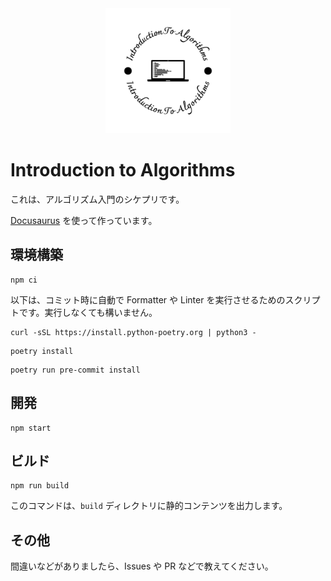 <div style="text-align: center">
<img src="./static/img/logo-black.svg" alt="logo" height="200px" >
</div>

# Introduction to Algorithms

これは、アルゴリズム入門のシケプリです。

[Docusaurus](https://docusaurus.io/) を使って作っています。

## 環境構築

```shell
npm ci
```

以下は、コミット時に自動で Formatter や Linter を実行させるためのスクリプトです。実行しなくても構いません。

```shell
curl -sSL https://install.python-poetry.org | python3 -
```

```shell
poetry install
```

```shell
poetry run pre-commit install
```

## 開発

```shell
npm start
```

## ビルド

```shell
npm run build
```

このコマンドは、`build` ディレクトリに静的コンテンツを出力します。

## その他

間違いなどがありましたら、Issues や PR などで教えてください。
